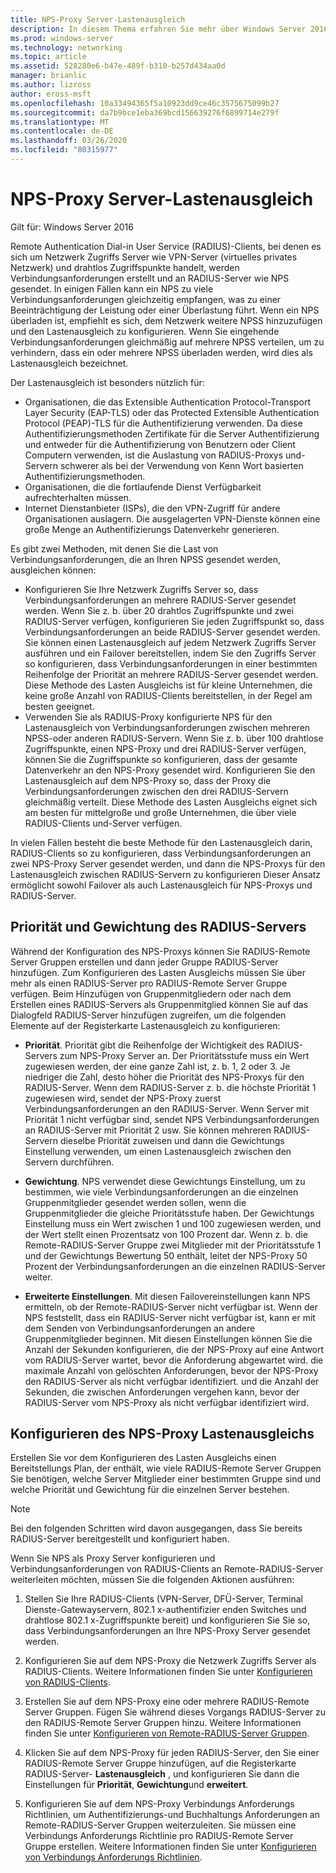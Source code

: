 ```yaml
---
title: NPS-Proxy Server-Lastenausgleich
description: In diesem Thema erfahren Sie mehr über Windows Server 2016-und Windows 10-VPN-Features und-Funktionen.
ms.prod: windows-server
ms.technology: networking
ms.topic: article
ms.assetid: 528280e6-b47e-489f-b310-b257d434aa0d
manager: brianlic
ms.author: lizross
author: eross-msft
ms.openlocfilehash: 10a33494365f5a10923dd9ce46c3575675099b27
ms.sourcegitcommit: da7b9bce1eba369bcd156639276f6899714e279f
ms.translationtype: MT
ms.contentlocale: de-DE
ms.lasthandoff: 03/26/2020
ms.locfileid: "80315977"
---
```

# <a name="nps-proxy-server-load-balancing"></a>NPS-Proxy Server-Lastenausgleich

Gilt für: Windows Server 2016

Remote Authentication Dial-in User Service (RADIUS)-Clients, bei denen es sich um Netzwerk Zugriffs Server wie VPN-Server (virtuelles privates Netzwerk) und drahtlos Zugriffspunkte handelt, werden Verbindungsanforderungen erstellt und an RADIUS-Server wie NPS gesendet. In einigen Fällen kann ein NPS zu viele Verbindungsanforderungen gleichzeitig empfangen, was zu einer Beeinträchtigung der Leistung oder einer Überlastung führt. Wenn ein NPS überladen ist, empfiehlt es sich, dem Netzwerk weitere NPSS hinzuzufügen und den Lastenausgleich zu konfigurieren. Wenn Sie eingehende Verbindungsanforderungen gleichmäßig auf mehrere NPSS verteilen, um zu verhindern, dass ein oder mehrere NPSS überladen werden, wird dies als Lastenausgleich bezeichnet.

Der Lastenausgleich ist besonders nützlich für:

- Organisationen, die das Extensible Authentication Protocol-Transport Layer Security \(EAP-TLS\) oder das Protected Extensible Authentication Protocol \(PEAP\)-TLS für die Authentifizierung verwenden. Da diese Authentifizierungsmethoden Zertifikate für die Server Authentifizierung und entweder für die Authentifizierung von Benutzern oder Client Computern verwenden, ist die Auslastung von RADIUS-Proxys und-Servern schwerer als bei der Verwendung von Kenn Wort basierten Authentifizierungsmethoden.
- Organisationen, die die fortlaufende Dienst Verfügbarkeit aufrechterhalten müssen.
- Internet Dienstanbieter \(ISPs\), die den VPN-Zugriff für andere Organisationen auslagern. Die ausgelagerten VPN-Dienste können eine große Menge an Authentifizierungs Datenverkehr generieren.

Es gibt zwei Methoden, mit denen Sie die Last von Verbindungsanforderungen, die an Ihren NPSS gesendet werden, ausgleichen können:

- Konfigurieren Sie Ihre Netzwerk Zugriffs Server so, dass Verbindungsanforderungen an mehrere RADIUS-Server gesendet werden. Wenn Sie z. b. über 20 drahtlos Zugriffspunkte und zwei RADIUS-Server verfügen, konfigurieren Sie jeden Zugriffspunkt so, dass Verbindungsanforderungen an beide RADIUS-Server gesendet werden. Sie können einen Lastenausgleich auf jedem Netzwerk Zugriffs Server ausführen und ein Failover bereitstellen, indem Sie den Zugriffs Server so konfigurieren, dass Verbindungsanforderungen in einer bestimmten Reihenfolge der Priorität an mehrere RADIUS-Server gesendet werden. Diese Methode des Lasten Ausgleichs ist für kleine Unternehmen, die keine große Anzahl von RADIUS-Clients bereitstellen, in der Regel am besten geeignet.
- Verwenden Sie als RADIUS-Proxy konfigurierte NPS für den Lastenausgleich von Verbindungsanforderungen zwischen mehreren NPSS-oder anderen RADIUS-Servern. Wenn Sie z. b. über 100 drahtlose Zugriffspunkte, einen NPS-Proxy und drei RADIUS-Server verfügen, können Sie die Zugriffspunkte so konfigurieren, dass der gesamte Datenverkehr an den NPS-Proxy gesendet wird. Konfigurieren Sie den Lastenausgleich auf dem NPS-Proxy so, dass der Proxy die Verbindungsanforderungen zwischen den drei RADIUS-Servern gleichmäßig verteilt. Diese Methode des Lasten Ausgleichs eignet sich am besten für mittelgroße und große Unternehmen, die über viele RADIUS-Clients und-Server verfügen.

In vielen Fällen besteht die beste Methode für den Lastenausgleich darin, RADIUS-Clients so zu konfigurieren, dass Verbindungsanforderungen an zwei NPS-Proxy Server gesendet werden, und dann die NPS-Proxys für den Lastenausgleich zwischen RADIUS-Servern zu konfigurieren Dieser Ansatz ermöglicht sowohl Failover als auch Lastenausgleich für NPS-Proxys und RADIUS-Server.

## <a name="radius-server-priority-and-weight"></a>Priorität und Gewichtung des RADIUS-Servers

Während der Konfiguration des NPS-Proxys können Sie RADIUS-Remote Server Gruppen erstellen und dann jeder Gruppe RADIUS-Server hinzufügen. Zum Konfigurieren des Lasten Ausgleichs müssen Sie über mehr als einen RADIUS-Server pro RADIUS-Remote Server Gruppe verfügen. Beim Hinzufügen von Gruppenmitgliedern oder nach dem Erstellen eines RADIUS-Servers als Gruppenmitglied können Sie auf das Dialogfeld RADIUS-Server hinzufügen zugreifen, um die folgenden Elemente auf der Registerkarte Lastenausgleich zu konfigurieren:

- **Priorität**. Priorität gibt die Reihenfolge der Wichtigkeit des RADIUS-Servers zum NPS-Proxy Server an. Der Prioritätsstufe muss ein Wert zugewiesen werden, der eine ganze Zahl ist, z. b. 1, 2 oder 3. Je niedriger die Zahl, desto höher die Priorität des NPS-Proxys für den RADIUS-Server. Wenn dem RADIUS-Server z. b. die höchste Priorität 1 zugewiesen wird, sendet der NPS-Proxy zuerst Verbindungsanforderungen an den RADIUS-Server. Wenn Server mit Priorität 1 nicht verfügbar sind, sendet NPS Verbindungsanforderungen an RADIUS-Server mit Priorität 2 usw. Sie können mehreren RADIUS-Servern dieselbe Priorität zuweisen und dann die Gewichtungs Einstellung verwenden, um einen Lastenausgleich zwischen den Servern durchführen.

- **Gewichtung**. NPS verwendet diese Gewichtungs Einstellung, um zu bestimmen, wie viele Verbindungsanforderungen an die einzelnen Gruppenmitglieder gesendet werden sollen, wenn die Gruppenmitglieder die gleiche Prioritätsstufe haben. Der Gewichtungs Einstellung muss ein Wert zwischen 1 und 100 zugewiesen werden, und der Wert stellt einen Prozentsatz von 100 Prozent dar. Wenn z. b. die Remote-RADIUS-Server Gruppe zwei Mitglieder mit der Prioritätsstufe 1 und der Gewichtungs Bewertung 50 enthält, leitet der NPS-Proxy 50 Prozent der Verbindungsanforderungen an die einzelnen RADIUS-Server weiter.

- **Erweiterte Einstellungen**. Mit diesen Failovereinstellungen kann NPS ermitteln, ob der Remote-RADIUS-Server nicht verfügbar ist. Wenn der NPS feststellt, dass ein RADIUS-Server nicht verfügbar ist, kann er mit dem Senden von Verbindungsanforderungen an andere Gruppenmitglieder beginnen. Mit diesen Einstellungen können Sie die Anzahl der Sekunden konfigurieren, die der NPS-Proxy auf eine Antwort vom RADIUS-Server wartet, bevor die Anforderung abgewartet wird. die maximale Anzahl von gelöschten Anforderungen, bevor der NPS-Proxy den RADIUS-Server als nicht verfügbar identifiziert. und die Anzahl der Sekunden, die zwischen Anforderungen vergehen kann, bevor der RADIUS-Server vom NPS-Proxy als nicht verfügbar identifiziert wird.

## <a name="configure-nps-proxy-load-balancing"></a>Konfigurieren des NPS-Proxy Lastenausgleichs

Erstellen Sie vor dem Konfigurieren des Lasten Ausgleichs einen Bereitstellungs Plan, der enthält, wie viele RADIUS-Remote Server Gruppen Sie benötigen, welche Server Mitglieder einer bestimmten Gruppe sind und welche Priorität und Gewichtung für die einzelnen Server bestehen.

>[!NOTE]
>Bei den folgenden Schritten wird davon ausgegangen, dass Sie bereits RADIUS-Server bereitgestellt und konfiguriert haben.

Wenn Sie NPS als Proxy Server konfigurieren und Verbindungsanforderungen von RADIUS-Clients an Remote-RADIUS-Server weiterleiten möchten, müssen Sie die folgenden Aktionen ausführen:

1. Stellen Sie Ihre RADIUS-Clients \(VPN-Server, DFÜ-Server, Terminal Dienste-Gatewayservern, 802.1 x-authentifizier enden Switches und drahtlose 802.1 x-Zugriffspunkte bereit\) und konfigurieren Sie Sie so, dass Verbindungsanforderungen an Ihre NPS-Proxy Server gesendet werden.

2. Konfigurieren Sie auf dem NPS-Proxy die Netzwerk Zugriffs Server als RADIUS-Clients. Weitere Informationen finden Sie unter [Konfigurieren von RADIUS-Clients](https://docs.microsoft.com/windows-server/networking/technologies/nps/nps-radius-clients-configure).

3. Erstellen Sie auf dem NPS-Proxy eine oder mehrere RADIUS-Remote Server Gruppen. Fügen Sie während dieses Vorgangs RADIUS-Server zu den RADIUS-Remote Server Gruppen hinzu. Weitere Informationen finden Sie unter [Konfigurieren von Remote-RADIUS-Server Gruppen](https://docs.microsoft.com/windows-server/networking/technologies/nps/nps-crp-rrsg-configure).

4. Klicken Sie auf dem NPS-Proxy für jeden RADIUS-Server, den Sie einer RADIUS-Remote Server Gruppe hinzufügen, auf die Registerkarte RADIUS-Server- **Lastenausgleich** , und konfigurieren Sie dann die Einstellungen für **Priorität**, **Gewichtung**und **erweitert**.

5. Konfigurieren Sie auf dem NPS-Proxy Verbindungs Anforderungs Richtlinien, um Authentifizierungs-und Buchhaltungs Anforderungen an Remote-RADIUS-Server Gruppen weiterzuleiten. Sie müssen eine Verbindungs Anforderungs Richtlinie pro RADIUS-Remote Server Gruppe erstellen. Weitere Informationen finden Sie unter [Konfigurieren von Verbindungs Anforderungs Richtlinien](https://docs.microsoft.com/windows-server/networking/technologies/nps/nps-crp-configure).


